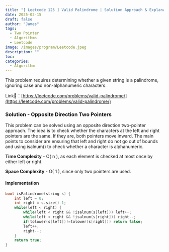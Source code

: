 ```yaml
---
title: "[ Leetcode 125 ] Valid Palindrome | Solution Approach & Explanation"
date: 2025-02-15
draft: false
author: "James"
tags:
  - Two Pointer
  - Algorithms
  - Leetcode
image: /images/program/Leetcode.jpeg
description: ""
toc: 
categories:
  - Algorithm
---
```


This problem requires determining whether a given string is a palindrome, ignoring case and non-alphanumeric characters.

Link🔗：[https://leetcode.com/problems/valid-palindrome/](https://leetcode.com/problems/valid-palindrome/)

### **Solution - Opposite Direction Two Pointers**

This problem can be solved using an opposite direction two-pointer approach. The idea is to check whether the characters at the left and right pointers are the same. If they are, both pointers move inward. The main points to consider are ensuring that left and right do not go out of bounds and using isalnum() to check whether a character is alphanumeric.

**Time Complexity** - O( n ), as each element is checked at most once by either left or right.

**Space Complexity** - O( 1 ), since only two pointers are used.

#### **Implementation**

```cpp
bool isPalindrome(string s) {
    int left = 0;
    int right = s.size()-1;
    while(left < right) {
        while(left < right && !isalnum(s[left])) left++;
        while(left < right && !isalnum(s[right])) right--;
        if(tolower(s[left])!=tolower(s[right])) return false;
        left++;
        right--;
    }
    return true;
}
```